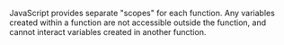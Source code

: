 JavaScript provides separate "scopes" for each function. Any variables created within a function are not accessible outside the function, and cannot interact variables created in another function.